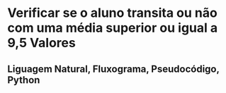 # Verificar se o aluno transita ou não com uma média superior ou igual a 9,5 Valores
## Liguagem Natural, Fluxograma, Pseudocódigo, Python